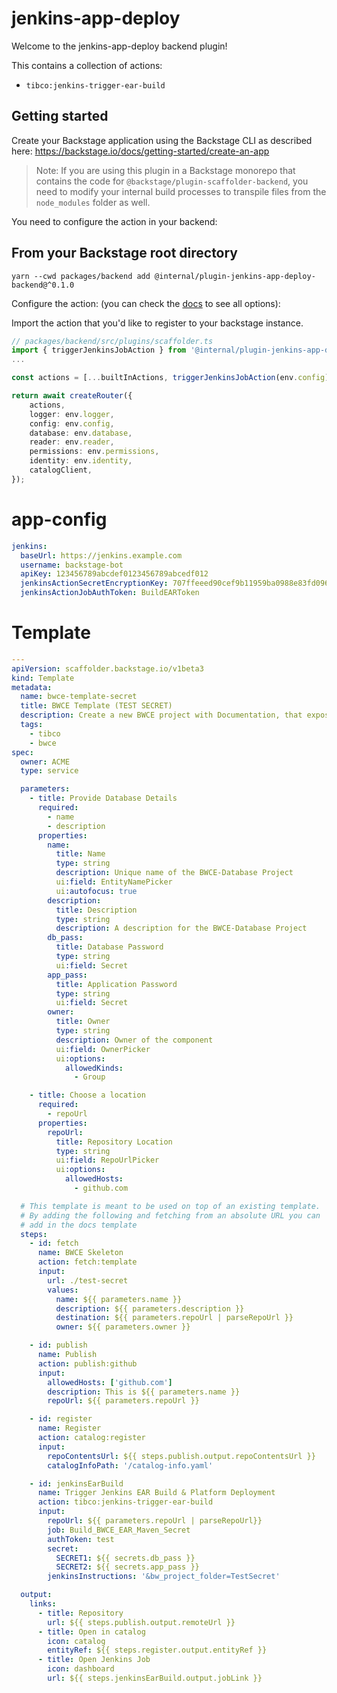 # jenkins-app-deploy

Welcome to the jenkins-app-deploy backend plugin!

This contains a collection of actions:

- `tibco:jenkins-trigger-ear-build`

## Getting started

Create your Backstage application using the Backstage CLI as described here:
https://backstage.io/docs/getting-started/create-an-app

> Note: If you are using this plugin in a Backstage monorepo that contains the code for `@backstage/plugin-scaffolder-backend`, you need to modify your internal build processes to transpile files from the `node_modules` folder as well.

You need to configure the action in your backend:

## From your Backstage root directory

```
yarn --cwd packages/backend add @internal/plugin-jenkins-app-deploy-backend@^0.1.0
```

Configure the action:
(you can check the [docs](https://backstage.io/docs/features/software-templates/writing-custom-actions#registering-custom-actions) to see all options):

Import the action that you'd like to register to your backstage instance.

```typescript
// packages/backend/src/plugins/scaffolder.ts
import { triggerJenkinsJobAction } from '@internal/plugin-jenkins-app-deploy-backend';
...

const actions = [...builtInActions, triggerJenkinsJobAction(env.config)];

return await createRouter({
    actions,
    logger: env.logger,
    config: env.config,
    database: env.database,
    reader: env.reader,
    permissions: env.permissions,
    identity: env.identity,
    catalogClient,
});
```

# app-config

```yaml
jenkins:
  baseUrl: https://jenkins.example.com
  username: backstage-bot
  apiKey: 123456789abcdef0123456789abcedf012
  jenkinsActionSecretEncryptionKey: 707ffeeed90cef9b11959ba0988e83fd09607477493388ca34df1b
  jenkinsActionJobAuthToken: BuildEARToken
```

# Template

```yaml
---
apiVersion: scaffolder.backstage.io/v1beta3
kind: Template
metadata:
  name: bwce-template-secret
  title: BWCE Template (TEST SECRET)
  description: Create a new BWCE project with Documentation, that exposes a configured database table with multiple secrets.
  tags:
    - tibco
    - bwce
spec:
  owner: ACME
  type: service

  parameters:
    - title: Provide Database Details
      required:
        - name
        - description
      properties:
        name:
          title: Name
          type: string
          description: Unique name of the BWCE-Database Project
          ui:field: EntityNamePicker
          ui:autofocus: true
        description:
          title: Description
          type: string
          description: A description for the BWCE-Database Project
        db_pass:
          title: Database Password
          type: string
          ui:field: Secret
        app_pass:
          title: Application Password
          type: string
          ui:field: Secret
        owner:
          title: Owner
          type: string
          description: Owner of the component
          ui:field: OwnerPicker
          ui:options:
            allowedKinds:
              - Group

    - title: Choose a location
      required:
        - repoUrl
      properties:
        repoUrl:
          title: Repository Location
          type: string
          ui:field: RepoUrlPicker
          ui:options:
            allowedHosts:
              - github.com

  # This template is meant to be used on top of an existing template.
  # By adding the following and fetching from an absolute URL you can
  # add in the docs template
  steps:
    - id: fetch
      name: BWCE Skeleton
      action: fetch:template
      input:
        url: ./test-secret
        values:
          name: ${{ parameters.name }}
          description: ${{ parameters.description }}
          destination: ${{ parameters.repoUrl | parseRepoUrl }}
          owner: ${{ parameters.owner }}

    - id: publish
      name: Publish
      action: publish:github
      input:
        allowedHosts: ['github.com']
        description: This is ${{ parameters.name }}
        repoUrl: ${{ parameters.repoUrl }}

    - id: register
      name: Register
      action: catalog:register
      input:
        repoContentsUrl: ${{ steps.publish.output.repoContentsUrl }}
        catalogInfoPath: '/catalog-info.yaml'

    - id: jenkinsEarBuild
      name: Trigger Jenkins EAR Build & Platform Deployment
      action: tibco:jenkins-trigger-ear-build
      input:
        repoUrl: ${{ parameters.repoUrl | parseRepoUrl}}
        job: Build_BWCE_EAR_Maven_Secret
        authToken: test
        secret:
          SECRET1: ${{ secrets.db_pass }}
          SECRET2: ${{ secrets.app_pass }}
        jenkinsInstructions: '&bw_project_folder=TestSecret'

  output:
    links:
      - title: Repository
        url: ${{ steps.publish.output.remoteUrl }}
      - title: Open in catalog
        icon: catalog
        entityRef: ${{ steps.register.output.entityRef }}
      - title: Open Jenkins Job
        icon: dashboard
        url: ${{ steps.jenkinsEarBuild.output.jobLink }}
```
